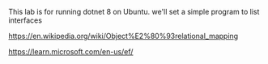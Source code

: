 This lab is for running dotnet 8 on Ubuntu. we'll set a simple program to list interfaces


https://en.wikipedia.org/wiki/Object%E2%80%93relational_mapping

https://learn.microsoft.com/en-us/ef/



